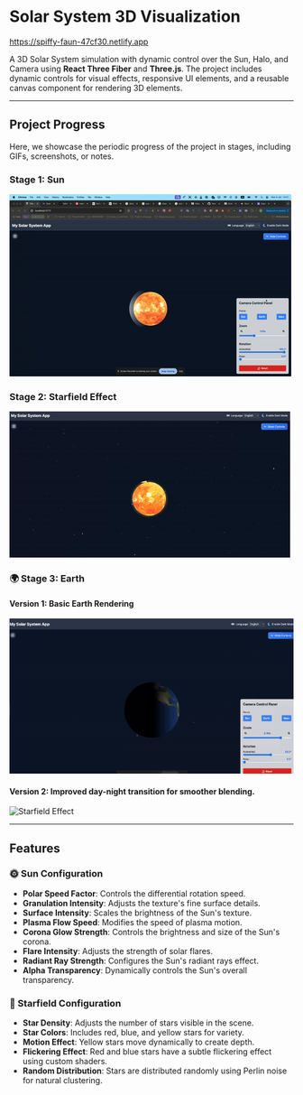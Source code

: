 # Solar System 3D Visualization


https://spiffy-faun-47cf30.netlify.app


A 3D Solar System simulation with dynamic control over the Sun, Halo, and Camera using **React Three Fiber** and **Three.js**. The project includes dynamic controls for visual effects, responsive UI elements, and a reusable canvas component for rendering 3D elements.

---


## Project Progress

Here, we showcase the periodic progress of the project in stages, including GIFs, screenshots, or notes.

### Stage 1: Sun
![Solar System Overview](src/assets/gif/site-overview-step-1.gif)

### Stage 2: Starfield Effect
![Starfield Effect](src/assets/gif/starfield.gif)

### 🌍 Stage 3: Earth

#### Version 1: Basic Earth Rendering
![Starfield Effect](src/assets/gif/earth-v1.gif)

#### Version 2: Improved day-night transition for smoother blending.
![Starfield Effect](src/assets/gif/earth-v2.gif)


---

## Features

### 🌞 Sun Configuration
- **Polar Speed Factor**: Controls the differential rotation speed.
- **Granulation Intensity**: Adjusts the texture's fine surface details.
- **Surface Intensity**: Scales the brightness of the Sun's texture.
- **Plasma Flow Speed**: Modifies the speed of plasma motion.
- **Corona Glow Strength**: Controls the brightness and size of the Sun's corona.
- **Flare Intensity**: Adjusts the strength of solar flares.
- **Radiant Ray Strength**: Configures the Sun's radiant rays effect.
- **Alpha Transparency**: Dynamically controls the Sun's overall transparency.


### 🌌 Starfield Configuration
- **Star Density**: Adjusts the number of stars visible in the scene.
- **Star Colors**: Includes red, blue, and yellow stars for variety.
- **Motion Effect**: Yellow stars move dynamically to create depth.
- **Flickering Effect**: Red and blue stars have a subtle flickering effect using custom shaders.
- **Random Distribution**: Stars are distributed randomly using Perlin noise for natural clustering.
